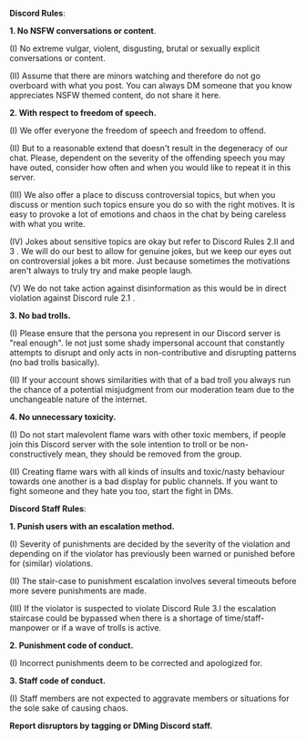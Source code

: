 **Discord Rules**:

**1. No NSFW conversations or content**.

(I) No extreme vulgar, violent, disgusting, brutal or sexually explicit conversations or content.

(II) Assume that there are minors watching and therefore do not go overboard with what you post. You can always DM someone that you know appreciates NSFW themed content, do not share it here.

**2. With respect to freedom of speech.**

(I) We offer everyone the freedom of speech and freedom to offend.

(II) But to a reasonable extend that doesn't result in the degeneracy of our chat. Please, dependent on the severity of the offending speech you may have outed, consider how often and when you would like to repeat it in this server.

(III) We also offer a place to discuss controversial topics, but when you discuss or mention such topics ensure you do so with the right motives. It is easy to provoke a lot of emotions and chaos in the chat by being careless with what you write.

(IV) Jokes about sensitive topics are okay but refer to Discord Rules 2.II and 3 . We will do our best to allow for genuine jokes, but we keep our eyes out on controversial jokes a bit more. Just because sometimes the motivations aren't always to truly try and make people laugh.

(V) We do not take action against disinformation as this would be in direct violation against Discord rule 2.1 .


**3. No bad trolls.**

(I) Please ensure that the persona you represent in our Discord server is "real enough". Ie not just some shady impersonal account that constantly attempts to disrupt and only acts in non-contributive and disrupting patterns (no bad trolls basically). 

(II) If your account shows similarities with that of a bad troll you always run the chance of a potential misjudgment from our moderation team due to the unchangeable nature of the internet.

**4. No unnecessary toxicity.**

(I) Do not start malevolent flame wars with other toxic members, if people join this Discord server with the sole intention to troll or be non-constructively mean, they should be removed from the group.

(II) Creating flame wars with all kinds of insults and toxic/nasty behaviour towards one another is a bad display for public channels. If you want to fight someone and they hate you too, start the fight in DMs.

**Discord Staff Rules**:

**1. Punish users with an escalation method.**

(I) Severity of punishments are decided by the severity of the violation and depending on if the violator has previously been warned or punished before for (similar) violations.

(II) The stair-case to punishment escalation involves several timeouts before more severe punishments are made.

(III) If the violator is suspected to violate Discord Rule 3.I the escalation staircase could be bypassed when there is a shortage of time/staff-manpower or if a wave of trolls is active.

**2. Punishment code of conduct.**

(I) Incorrect punishments deem to be corrected and apologized for.

**3. Staff code of conduct.**

(I) Staff members are not expected to aggravate members or situations for the sole sake of causing chaos.

**Report disruptors by tagging or DMing Discord staff.**
